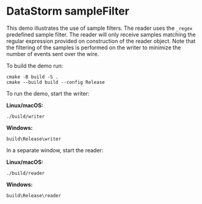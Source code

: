 # DataStorm sampleFilter

This demo illustrates the use of sample filters. The reader uses the `_regex` predefined sample filter. The reader will
only receive samples matching the regular expression provided on construction of the reader object. Note that the
filtering of the samples is performed on the writer to minimize the number of events sent over the wire.

To build the demo run:

```shell
cmake -B build -S .
cmake --build build --config Release
```

To run the demo, start the writer:

**Linux/macOS:**

```shell
./build/writer
```

**Windows:**

```shell
build\Release\writer
```

In a separate window, start the reader:

**Linux/macOS:**

```shell
./build/reader
```

**Windows:**

```shell
build\Release\reader
```
